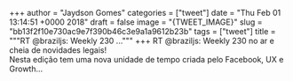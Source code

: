 
+++
author = "Jaydson Gomes"
categories = ["tweet"]
date = "Thu Feb 01 13:14:51 +0000 2018"
draft = false
image = "{TWEET_IMAGE}"
slug = "bb13f2f10e730ac9e7f390b46c3e9a1a9612b23b"
tags = ["tweet"]
title = """RT @braziljs: Weekly 230 ..."""
+++
RT @braziljs: Weekly 230 no ar e cheia de novidades legais!  
Nesta edição tem uma nova unidade de tempo criada pelo Facebook, UX e Growth…
